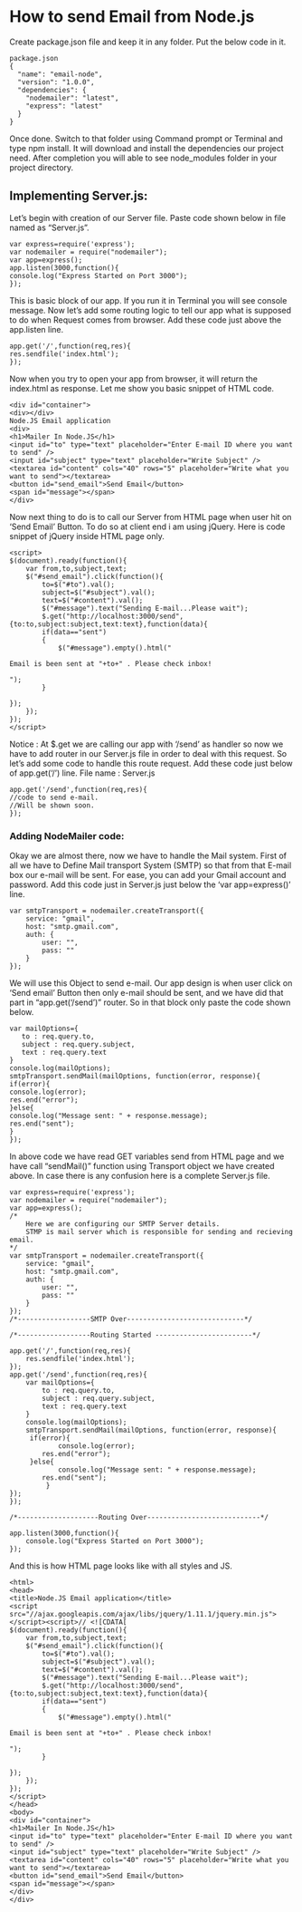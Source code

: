 # How to send Email from Node.js


Create package.json file and keep it in any folder. Put the below code in it.

```
package.json
{
  "name": "email-node",
  "version": "1.0.0",
  "dependencies": {
    "nodemailer": "latest",
    "express": "latest"
  }
}
```

Once done. Switch to that folder using Command prompt or Terminal and type npm install. It will download and install the dependencies our project need. After completion you will able to see node_modules folder in your project directory.



## Implementing Server.js:
Let’s begin with creation of our Server file. Paste code shown below in file named as “Server.js”.

```
var express=require('express');
var nodemailer = require("nodemailer");
var app=express();
app.listen(3000,function(){
console.log("Express Started on Port 3000");
});
```

This is basic block of our app. If you run it in Terminal you will see console message. Now let’s add some routing logic to tell our app what is supposed to do when Request comes from browser. Add these code just above the app.listen line.

```
app.get('/',function(req,res){
res.sendfile('index.html');
});
```

Now when you try to open your app from browser, it will return the index.html as response. Let me show you basic snippet of HTML code.
```
<div id="container">
<div></div>
Node.JS Email application
<div>
<h1>Mailer In Node.JS</h1>
<input id="to" type="text" placeholder="Enter E-mail ID where you want to send" />
<input id="subject" type="text" placeholder="Write Subject" />
<textarea id="content" cols="40" rows="5" placeholder="Write what you want to send"></textarea>
<button id="send_email">Send Email</button>
<span id="message"></span>
</div>
```

Now next thing to do is to call our Server from HTML page when user hit on ‘Send Email’ Button. To do so at client end i am using jQuery. Here is code snippet of jQuery inside HTML page only.
```
<script>
$(document).ready(function(){
    var from,to,subject,text;
    $("#send_email").click(function(){      
        to=$("#to").val();
        subject=$("#subject").val();
        text=$("#content").val();
        $("#message").text("Sending E-mail...Please wait");
        $.get("http://localhost:3000/send",{to:to,subject:subject,text:text},function(data){
        if(data=="sent")
        {
            $("#message").empty().html("

Email is been sent at "+to+" . Please check inbox!

");
        }

});
    });
});
</script>
```


Notice : At $.get we are calling our app with ‘/send’ as handler so now we have to add router in our Server.js file in order to deal with this request. So let’s add some code to handle this route request. Add these code just below of app.get(‘/’) line. File name : Server.js
```
app.get('/send',function(req,res){
//code to send e-mail.
//Will be shown soon.
});
```

### Adding NodeMailer code:
Okay we are almost there, now we have to handle the Mail system. First of all we have to Define Mail transport System (SMTP) so that from that E-mail box our e-mail will be sent. For ease, you can add your Gmail account and password. Add this code just in Server.js just below the ‘var app=express()’ line.
```
var smtpTransport = nodemailer.createTransport({
    service: "gmail",
    host: "smtp.gmail.com",
    auth: {
        user: "",
        pass: ""
    }
});
```


We will use this Object to send e-mail. Our app design is when user click on ‘Send email’ Button then only e-mail should be sent, and we have did that part in “app.get(‘/send’)” router. So in that block only paste the code shown below.
```
var mailOptions={
   to : req.query.to,
   subject : req.query.subject,
   text : req.query.text
}
console.log(mailOptions);
smtpTransport.sendMail(mailOptions, function(error, response){
if(error){
console.log(error);
res.end("error");
}else{
console.log("Message sent: " + response.message);
res.end("sent");
}
});
```


In above code we have read GET variables send from HTML page and we have call “sendMail()” function using Transport object we have created above. In case there is any confusion here is a complete Server.js file.
```
var express=require('express');
var nodemailer = require("nodemailer");
var app=express();
/*
    Here we are configuring our SMTP Server details.
    STMP is mail server which is responsible for sending and recieving email.
*/
var smtpTransport = nodemailer.createTransport({
    service: "gmail",
    host: "smtp.gmail.com",
    auth: {
        user: "",
        pass: ""
    }
});
/*------------------SMTP Over-----------------------------*/

/*------------------Routing Started ------------------------*/

app.get('/',function(req,res){
    res.sendfile('index.html');
});
app.get('/send',function(req,res){
    var mailOptions={
        to : req.query.to,
        subject : req.query.subject,
        text : req.query.text
    }
    console.log(mailOptions);
    smtpTransport.sendMail(mailOptions, function(error, response){
     if(error){
            console.log(error);
        res.end("error");
     }else{
            console.log("Message sent: " + response.message);
        res.end("sent");
         }
});
});

/*--------------------Routing Over----------------------------*/

app.listen(3000,function(){
    console.log("Express Started on Port 3000");
});
```

And this is how HTML page looks like with all styles and JS.
```
<html>
<head>
<title>Node.JS Email application</title>
<script src="//ajax.googleapis.com/ajax/libs/jquery/1.11.1/jquery.min.js"></script><script>// <![CDATA[
$(document).ready(function(){
    var from,to,subject,text;
    $("#send_email").click(function(){      
        to=$("#to").val();
        subject=$("#subject").val();
        text=$("#content").val();
        $("#message").text("Sending E-mail...Please wait");
        $.get("http://localhost:3000/send",{to:to,subject:subject,text:text},function(data){
        if(data=="sent")
        {
            $("#message").empty().html("

Email is been sent at "+to+" . Please check inbox!

");
        }

});
    });
});
</script>
</head>
<body>
<div id="container">
<h1>Mailer In Node.JS</h1>
<input id="to" type="text" placeholder="Enter E-mail ID where you want to send" />
<input id="subject" type="text" placeholder="Write Subject" />
<textarea id="content" cols="40" rows="5" placeholder="Write what you want to send"></textarea>
<button id="send_email">Send Email</button>
<span id="message"></span>
</div>
</div>
```
